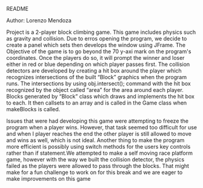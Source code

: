 README

Author: Lorenzo Mendoza

Project is a 2-player block climbing game. This game includes physics such as gravity and collision. Due to erros opening the program, we decide to create a panel which sets then develops the window using JFrame. The Objective of the game is to go beyond the 70 y-axi mark on the program's coordinates. Once the players do so, it will prompt the winner and loser either in red or blue depending on which player passes first. The collision detectors are developed by creating a hit box around the player which recognizes intersections of the built “Block” graphics when the program runs. The intersections by using obj.intersect(); command with the hit box recognized by the object called “area” for the area around each player. Blocks generated by “Block” class which draws and implements the hit box to each. It then callsets to an array and is called in the Game class when makeBlocks is called. 


Issues that were had developing this game were attempting to freeze the program when a player wins. However, that task seemed too difficult for use and when I player reaches the end the other player is still allowed to move and wins as well, which is not ideal. Another thing to make the program more efficient is possibly using switch methods for the users key controls rather than if statement.We attempted to make a self moving race platform game, however with the way we built the collision detector, the physics failed as the players were allowed to pass through the blocks. That might make for a fun challenge to work on for this break and we are eager to make improvements on this game
